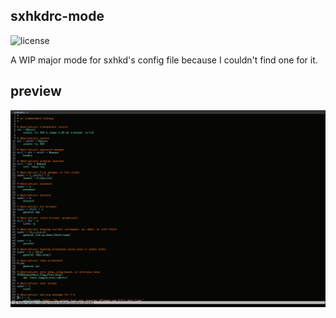 ## sxhkdrc-mode

![license](https://img.shields.io/badge/license-public%20domain-green)

A WIP major mode for sxhkd's config file because I couldn't find one for it.

## preview

![current-preview](images/current.png?raw=true "current preview")
